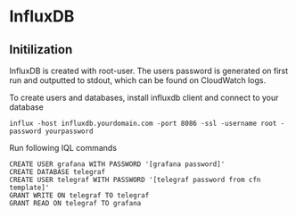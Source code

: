 # InfluxDB

## Initilization ##

InfluxDB is created with root-user. The users password is generated on first run and outputted to stdout, which can be found on CloudWatch logs.

To create users and databases, install influxdb client and connect to your database

`influx -host influxdb.yourdomain.com -port 8086 -ssl -username root -password yourpassword` 

Run following IQL commands

```
CREATE USER grafana WITH PASSWORD '[grafana password]'
CREATE DATABASE telegraf
CREATE USER telegraf WITH PASSWORD '[telegraf password from cfn template]'
GRANT WRITE ON telegraf TO telegraf
GRANT READ ON telegraf TO grafana
```